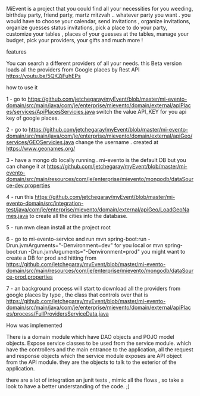 MiEvent is a project that you could find all your necessities for you weeding, birthday party, friend party, martz mitzvah ..  whatever party you want . you would have to choose your calendar, send invitations , organize invitations, organize guesses status invitations, pick a place to do your party, customize your tables , places of your guesses at the tables, manage your budget, pick your providers, your gifts and much more !


features 

You can search a different providers of all your needs. this Beta version loads all the providers from Google places by Rest API https://youtu.be/5QKZjFuhEPs 




how to use it 


1 - go to https://github.com/jetchegaray/myEvent/blob/master/mi-evento-domain/src/main/java/com/je/enterprise/mievento/domain/external/apiPlaces/services/ApiPlacesServicies.java
   switch the value API_KEY for you api key of google places.

2 - go to https://github.com/jetchegaray/myEvent/blob/master/mi-evento-domain/src/main/java/com/je/enterprise/mievento/domain/external/apiGeo/services/GEOServicies.java
    change the username . created at https://www.geonames.org/ 

3 - have a mongo db locally running . mi-evento is the default DB but you can change it at 
   https://github.com/jetchegaray/myEvent/blob/master/mi-evento-domain/src/main/resources/com/je/enterprise/mievento/mongodb/dataSource-dev.properties

4 - run this https://github.com/jetchegaray/myEvent/blob/master/mi-evento-domain/src/integration-test/java/com/je/enterprise/mievento/domain/external/apiGeo/LoadGeoNames.java
    to create all the cities into the database. 

5 - run mvn clean install at the project root 

6 - go to mi-evento-service and run mvn spring-boot:run -Drun.jvmArguments="-Denvironment=dev"  for you local or 
    mvn spring-boot:run -Drun.jvmArguments="-Denvironment=prod" you might want to create a DB for prod and hitting from
    https://github.com/jetchegaray/myEvent/blob/master/mi-evento-domain/src/main/resources/com/je/enterprise/mievento/mongodb/dataSource-prod.properties
    
7 - an background process will start to download all the providers from google places by type , the class that controls over that is https://github.com/jetchegaray/myEvent/blob/master/mi-evento-domain/src/main/java/com/je/enterprise/mievento/domain/external/apiPlaces/process/FullProvidersServiceData.java

    

How was implemented 


There is a domain module which have DAO objects and POJO model objects. Expose service classes to be used from the service module. which have the controllers and the main entrance to the application,  all the request and response objects which the service module exposes are API object from the API module. they are the objects to talk to the exterior of the application. 

there are a lot of integration an junit tests , mimic all the flows , so take a look  to have a better understanding of the code. ;) 

